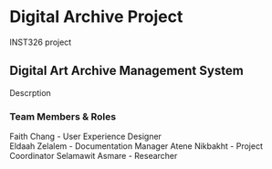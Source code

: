 # Digital Archive Project
INST326 project

## Digital Art Archive Management System
Descrption

### Team Members & Roles 
Faith Chang - User Experience Designer  
Eldaah Zelalem - Documentation Manager
Atene Nikbakht - Project Coordinator 
Selamawit Asmare - Researcher



